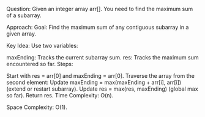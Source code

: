 


Question:
Given an integer array arr[]. You need to find the maximum sum of a subarray.

Approach:
Goal: Find the maximum sum of any contiguous subarray in a given array.

Key Idea: Use two variables:

maxEnding: Tracks the current subarray sum.
res: Tracks the maximum sum encountered so far.
Steps:

Start with res = arr[0] and maxEnding = arr[0].
Traverse the array from the second element:
Update maxEnding = max(maxEnding + arr[i], arr[i]) (extend or restart subarray).
Update res = max(res, maxEnding) (global max so far).
Return res.
Time Complexity: O(n).

Space Complexity: O(1).

